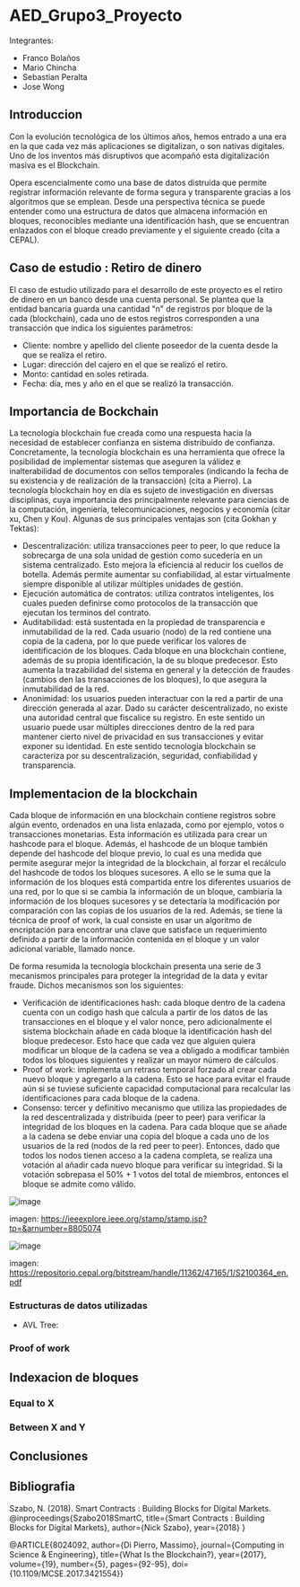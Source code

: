 # AED_Grupo3_Proyecto

Integrantes:
- Franco Bolaños
- Mario Chincha
- Sebastian Peralta
- Jose Wong

## Introduccion
Con la evolución tecnológica de los últimos años, hemos entrado a una era en la que cada vez más aplicaciones se digitalizan, o son nativas digitales. Uno de los inventos más disruptivos que acompañó esta digitalización masiva es el Blockchain. 

Opera escencialmente como una base de datos distruida que permite registrar información relevante de forma segura y transparente gracias a los algoritmos que se emplean. Desde una perspectiva técnica se puede entender como una estructura de datos que almacena información en bloques, reconocibles mediante una identificación hash, que se encuentran enlazados con el bloque creado previamente y el siguiente creado (cita a CEPAL). 


## Caso de estudio : Retiro de dinero
El caso de estudio utilizado para el desarrollo de este proyecto es el retiro de dinero en un banco desde una cuenta personal. Se plantea que la entidad bancaria guarda una cantidad "n" de registros por bloque de la cada (blockchain), cada uno de estos registros corresponden a una transacción que indica los siguientes parámetros:
- Cliente: nombre y apellido del cliente poseedor de la cuenta desde la que se realiza el retiro.
- Lugar: dirección del cajero en el que se realizó el retiro.
- Monto: cantidad en soles retirada.
- Fecha: día, mes y año en el que se realizó la transacción.


## Importancia de Bockchain
La tecnología blockchain fue creada como una respuesta hacia la necesidad de establecer confianza en sistema distribuido de confianza. Concretamente, la tecnología blockchain es una herramienta que ofrece la posibilidad de implementar sistemas que aseguren la válidez e inalterabilidad de documentos con sellos temporales (indicando la fecha de su existencia y de realización de la transacción) (cita a Pierro). 
La tecnología blockchain hoy en día es sujeto de investigación en diversas disciplinas, cuya importancia des principalmente relevante para ciencias de la computación, ingeniería, telecomunicaciones, negocios y economía (citar xu, Chen y Kou). Algunas de sus principales ventajas son (cita Gokhan y Tektas):
- Descentralización: utiliza transacciones peer to peer, lo que reduce la sobrecarga de una sola unidad de gestión como sucedería en un sistema centralizado. Esto mejora la eficiencia al reducir los cuellos de botella. Además permite aumentar su confiabilidad, al estar virtualmente siempre disponible al utilizar múltiples unidades de gestión.
- Ejecución automática de contratos: utiliza contratos inteligentes, los cuales pueden definirse como protocolos de la transacción que ejecutan los terminos del contrato. 
- Auditabilidad: está sustentada en la propiedad de transparencia e inmutabilidad de la red. Cada usuario (nodo) de la red contiene una copia de la cadena, por lo que puede verificar los valores de identificación de los bloques. Cada bloque en una blockchain contiene, además de su propia identificación, la de su bloque predecesor. Esto aumenta la trazabilidad del sistema en general y la detección de fraudes (cambios den las transacciones de los bloques), lo que asegura la inmutabilidad de la red.
- Anonimidad: los usuarios pueden interactuar con la red a partir de una dirección generada al azar. Dado su carácter descentralizado, no existe una autoridad central que fiscalice su registro. En este sentido un usuario puede usar múltiples direcciones dentro de la red para mantener cierto nivel de privacidad en sus transacciones y evitar exponer su identidad.
En este sentido tecnología blockchain se caracteriza por su descentralización, seguridad, confiabilidad y transparencia.


## Implementacion de la blockchain
Cada bloque de información en una blockchain contiene registros sobre algún evento, ordenados en una lista enlazada, como por ejemplo, votos o transacciones monetarias. Esta información es utilizada para crear un hashcode para el bloque. Además, el hashcode de un bloque también depende del hashcode del bloque previo, lo cual es una medida que permite asegurar mejor la integridad de la blockchain, al forzar el recálculo del hashcode de todos los bloques sucesores. A ello se le suma que la información de los bloques está compartida entre los diferentes usuarios de una red, por lo que si se cambia la información de un bloque, cambiaría la información de los bloques sucesores y se detectaría la modificación por comparación con las copias de los usuarios de la red. Además, se tiene la técnica de proof of work, la cual consiste en usar un algoritmo de encriptación para encontrar una clave que satisface un requerimiento definido a partir de la información contenida en el bloque y un valor adicional variable, llamado nonce.

De forma resumida la tecnología blockchain presenta una serie de 3 mecanismos principales para proteger la integridad de la data y evitar fraude. Dichos mecanismos son los siguientes:
- Verificación de identificaciones hash: cada bloque dentro de la cadena cuenta con un codigo hash que calcula a partir de los datos de las transacciones en el bloque y el valor nonce, pero adicionalmente el sistema blockchain añade en cada bloque la identificación hash del bloque predecesor. Esto hace que cada vez que alguien quiera modificar un bloque de la cadena se vea a obligado a modificar también todos los bloques siguientes y realizar un mayor número de cálculos.
- Proof of work: implementa un retraso temporal forzado al crear cada nuevo bloque y agregarlo a la cadena. Esto se hace para evitar el fraude aún si se tuviese suficiente capacidad computacional para recalcular las identificaciones para cada bloque de la cadena.
- Consenso: tercer y definitivo mecanismo que utiliza las propiedades de la red descentralizada y distribuida (peer to peer) para verificar la integridad de los bloques en la cadena. Para cada bloque que se añade a la cadena se debe enviar una copia del bloque a cada uno de los usuarios de la red (nodos de la red peer to peer). Entonces, dado que todos los nodos tienen acceso a la cadena completa, se realiza una votación al añadir cada nuevo bloque para verificar su integridad. Si la votación sobrepasa el 50% + 1 votos del total de miembros, entonces el bloque se admite como válido. 

![image](https://github.com/JoseFrancisc0/AED_Grupo3_Proyecto/assets/54275767/3a20dea7-b182-44e1-b54f-7dcd185535c0)

imagen: https://ieeexplore.ieee.org/stamp/stamp.jsp?tp=&arnumber=8805074

![image](https://github.com/JoseFrancisc0/AED_Grupo3_Proyecto/assets/54275767/a3a471af-e5c4-4048-9e00-362207764a7f)

imagen: https://repositorio.cepal.org/bitstream/handle/11362/47165/1/S2100364_en.pdf


### Estructuras de datos utilizadas
- AVL Tree:


### Proof of work


## Indexacion de bloques

### Equal to X

### Between X and Y

## Conclusiones

## Bibliografia
Szabo, N. (2018). Smart Contracts : Building Blocks for Digital Markets.
@inproceedings{Szabo2018SmartC,
  title={Smart Contracts : Building Blocks for Digital Markets},
  author={Nick Szabo},
  year={2018}
}

@ARTICLE{8024092,
  author={Di Pierro, Massimo},
  journal={Computing in Science & Engineering}, 
  title={What Is the Blockchain?}, 
  year={2017},
  volume={19},
  number={5},
  pages={92-95},
  doi={10.1109/MCSE.2017.3421554}}


